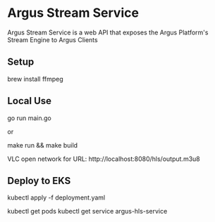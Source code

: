 # Argus Stream Service 

Argus Stream Service is a web API that exposes the Argus Platform's Stream Engine to Argus Clients

## Setup

brew install ffmpeg


## Local Use 

go run main.go

or 

make run && make build

VLC open network for URL: http://localhost:8080/hls/output.m3u8 

## Deploy to EKS

kubectl apply -f deployment.yaml

kubectl get pods
kubectl get service argus-hls-service
